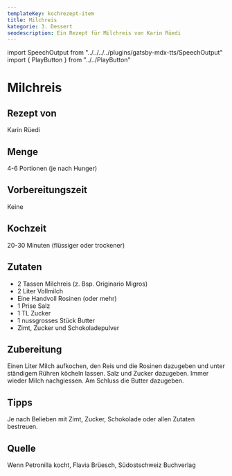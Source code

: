 ```yaml
---
templateKey: kochrezept-item
title: Milchreis
kategorie: 3. Dessert
seodescription: Ein Rezept für Milchreis von Karin Rüedi
---
```

import SpeechOutput from "../../../../plugins/gatsby-mdx-tts/SpeechOutput"
import { PlayButton } from "../../PlayButton"

<SpeechOutput id="kochrezept-karin-ruedi-milchreis" customPlayButton={PlayButton}>

# Milchreis

## Rezept von

Karin Rüedi

## Menge

4-6 Portionen (je nach Hunger)

## Vorbereitungszeit

Keine

## Kochzeit

20-30 Minuten (flüssiger oder trockener)

## Zutaten

* 2 Tassen Milchreis (z. Bsp. Originario Migros)
* 2 Liter Vollmilch 
* Eine Handvoll Rosinen (oder mehr)
* 1 Prise Salz
* 1 TL Zucker
* 1 nussgrosses Stück Butter
* Zimt, Zucker und Schokoladepulver 

## Zubereitung

Einen Liter Milch aufkochen, den Reis und die Rosinen dazugeben und unter ständigem Rühren köcheln lassen. Salz und Zucker dazugeben. Immer wieder Milch nachgiessen. Am Schluss die Butter dazugeben. 

## Tipps

Je nach Belieben mit Zimt, Zucker, Schokolade oder allen Zutaten bestreuen.

## Quelle

Wenn Petronilla kocht, Flavia Brüesch, Südostschweiz Buchverlag
</SpeechOutput>